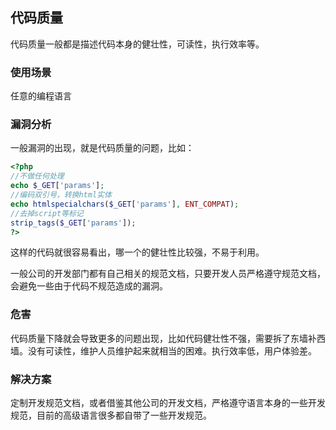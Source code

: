 ## 代码质量
代码质量一般都是描述代码本身的健壮性，可读性，执行效率等。

### 使用场景
任意的编程语言

### 漏洞分析
一般漏洞的出现，就是代码质量的问题，比如：
```php
<?php
//不做任何处理
echo $_GET['params'];
//编码双引号，转换html实体
echo htmlspecialchars($_GET['params'], ENT_COMPAT);
//去掉script等标记
strip_tags($_GET['params']);
?>
```
这样的代码就很容易看出，哪一个的健壮性比较强，不易于利用。

一般公司的开发部门都有自己相关的规范文档，只要开发人员严格遵守规范文档，会避免一些由于代码不规范造成的漏洞。


### 危害
代码质量下降就会导致更多的问题出现，比如代码健壮性不强，需要拆了东墙补西墙。没有可读性，维护人员维护起来就相当的困难。执行效率低，用户体验差。

### 解决方案
定制开发规范文档，或者借鉴其他公司的开发文档，严格遵守语言本身的一些开发规范，目前的高级语言很多都自带了一些开发规范。